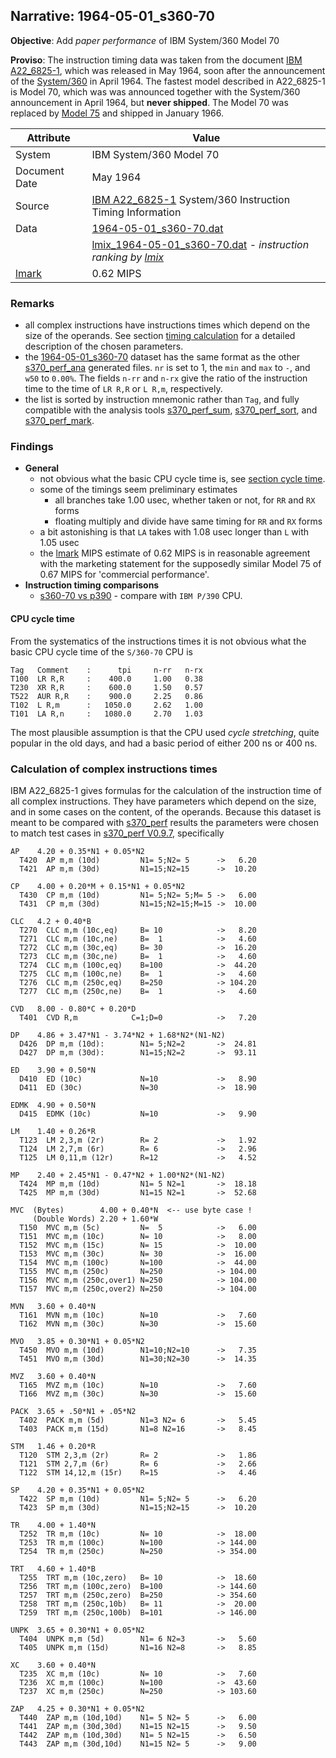 ## Narrative: 1964-05-01_s360-70

**Objective**: Add _paper performance_ of IBM System/360 Model 70

**Proviso**: The instruction timing data was taken from the document 
[IBM A22_6825-1](http://www.bitsavers.org/pdf/ibm/360/A22_6825-1_360instrTiming.pdf),
which was released in May 1964, soon after the announcement of the
[System/360](https://en.wikipedia.org/wiki/IBM_System/360) in April 1964.
The fastest model described in A22_6825-1 is Model 70, which was was announced
together with the System/360 announcement in April 1964, but **never shipped**.
The Model 70 was replaced by
[Model 75](https://en.wikipedia.org/wiki/IBM_System/360_Model_75)
and shipped in January 1966.

| Attribute | Value |
| --------- | ----- |
| System | IBM System/360 Model 70 |
| Document Date | May 1964 |
| Source | [IBM A22_6825-1](http://www.bitsavers.org/pdf/ibm/360/A22_6825-1_360instrTiming.pdf) System/360 Instruction Timing Information|
| Data | [1964-05-01_s360-70.dat](../data/1964-05-01_s360-70.dat) |
|      | [lmix_1964-05-01_s360-70.dat](lmix_1964-05-01_s360-70.dat) - _instruction ranking by [lmix](https://github.com/wfjm/s370-perf/blob/master/doc/s370_perf_mark.md#user-content-mix-lmix)_ |
| [lmark](README_narr.md#user-content-lmark) | 0.62 MIPS |

### Remarks <a name="rem"></a>
- all complex instructions have instructions times which depend on the size of
  the operands. See section [timing calculation](#user-content-rem-calc) for
  a detailed description of the chosen parameters.
- the [1964-05-01_s360-70](../data/1964-05-01_s360-70.dat) dataset has the
  same format as the other
  [s370_perf_ana](../doc/s370_perf_ana.md) generated files.
  `nr` is set to 1, the `min` and `max` to `-`, and `w50` to `0.00%`.
  The fields `n-rr` and `n-rx` give the ratio of the instruction time to the
  time of `LR R,R` or `L R,m`, respectively.
- the list is sorted by instruction mnemonic rather than `Tag`, and fully
  compatible with the analysis tools
  [s370_perf_sum](../doc/s370_perf_sum.md), 
  [s370_perf_sort](../doc/s370_perf_sort.md), and
  [s370_perf_mark](../doc/s370_perf_mark.md).

### Findings <a name="find"></a>
- **General**
  - not obvious what the basic CPU cycle time is, see
    [section cycle time](#user-content-find-cycle-time).
  - some of the timings seem preliminary estimates
    - all branches take 1.00 usec, whether taken or not, for `RR` and `RX` forms
    - floating multiply and divide have same timing for `RR` and `RX` forms
  - a bit astonishing is that `LA` takes with 1.08 usec longer than `L`
    with 1.05 usec
  - the [lmark](README_narr.md#user-content-lmark) MIPS estimate of 0.62 MIPS
    is in reasonable agreement with the marketing statement for the supposedly
    similar Model 75 of 0.67 MIPS for 'commercial performance'.
- **Instruction timing comparisons**
  - [s360-70 vs p390](2018-04-16_p390.md#user-content-find-vs-s360-70) -
    compare with `IBM P/390` CPU.

#### CPU cycle time <a name="find-cycle-time"></a>
From the systematics of the instructions times it is not obvious what
the basic CPU cycle time of the `S/360-70` CPU is
```
Tag   Comment    :      tpi     n-rr   n-rx
T100  LR R,R     :    400.0     1.00   0.38
T230  XR R,R     :    600.0     1.50   0.57
T522  AUR R,R    :    900.0     2.25   0.86
T102  L R,m      :   1050.0     2.62   1.00
T101  LA R,n     :   1080.0     2.70   1.03
```
The most plausible assumption is that the CPU used _cycle stretching_, quite
popular in the old days, and had a basic period of either 200 ns or 400 ns.

### Calculation of complex instructions times <a name="rem-calc"></a>
IBM A22_6825-1 gives formulas for the calculation of the instruction time
of all complex instructions. They have parameters which depend on the size,
and in some cases on the content, of the operands. Because this dataset
is meant to be compared with [s370_perf](../doc/s370_perf.md) results the
parameters were chosen to match test cases in
[s370_perf V0.9.7](https://github.com/wfjm/s370-perf/blob/2685ff0/codes/s370_perf.asm),
specifically
```
AP    4.20 + 0.35*N1 + 0.05*N2
  T420  AP m,m (10d)         N1= 5;N2= 5      ->   6.20
  T421  AP m,m (30d)         N1=15;N2=15      ->  10.20

CP    4.00 + 0.20*M + 0.15*N1 + 0.05*N2
  T430  CP m,m (10d)         N1= 5;N2= 5;M= 5 ->   6.00
  T431  CP m,m (30d)         N1=15;N2=15;M=15 ->  10.00

CLC   4.2 + 0.40*B
  T270  CLC m,m (10c,eq)     B= 10            ->   8.20
  T271  CLC m,m (10c,ne)     B=  1            ->   4.60
  T272  CLC m,m (30c,eq)     B= 30            ->  16.20
  T273  CLC m,m (30c,ne)     B=  1            ->   4.60
  T274  CLC m,m (100c,eq)    B=100            ->  44.20
  T275  CLC m,m (100c,ne)    B=  1            ->   4.60
  T276  CLC m,m (250c,eq)    B=250            -> 104.20
  T277  CLC m,m (250c,ne)    B=  1            ->   4.60

CVD   8.00 - 0.80*C + 0.20*D
  T401  CVD R,m            C=1;D=0            ->   7.20

DP    4.86 + 3.47*N1 - 3.74*N2 + 1.68*N2*(N1-N2)
  D426  DP m,m (10d):        N1= 5;N2=2       ->  24.81
  D427  DP m,m (30d):        N1=15;N2=2       ->  93.11

ED    3.90 + 0.50*N
  D410  ED (10c)             N=10             ->   8.90
  D411  ED (30c)             N=30             ->  18.90

EDMK  4.90 + 0.50*N
  D415  EDMK (10c)           N=10             ->   9.90

LM    1.40 + 0.26*R
  T123  LM 2,3,m (2r)        R= 2             ->   1.92
  T124  LM 2,7,m (6r)        R= 6             ->   2.96
  T125  LM 0,11,m (12r)      R=12             ->   4.52

MP    2.40 + 2.45*N1 - 0.47*N2 + 1.00*N2*(N1-N2)
  T424  MP m,m (10d)         N1= 5 N2=1       ->  18.18
  T425  MP m,m (30d)         N1=15 N2=1       ->  52.68

MVC  (Bytes)        4.00 + 0.40*N  <-- use byte case !
     (Double Words) 2.20 + 1.60*W
  T150  MVC m,m (5c)         N=  5            ->   6.00
  T151  MVC m,m (10c)        N= 10            ->   8.00
  T152  MVC m,m (15c)        N= 15            ->  10.00
  T153  MVC m,m (30c)        N= 30            ->  16.00
  T154  MVC m,m (100c)       N=100            ->  44.00
  T155  MVC m,m (250c)       N=250            -> 104.00
  T156  MVC m,m (250c,over1) N=250            -> 104.00
  T157  MVC m,m (250c,over2) N=250            -> 104.00

MVN   3.60 + 0.40*N
  T161  MVN m,m (10c)        N=10             ->   7.60
  T162  MVN m,m (30c)        N=30             ->  15.60

MVO   3.85 + 0.30*N1 + 0.05*N2
  T450  MVO m,m (10d)        N1=10;N2=10      ->   7.35
  T451  MVO m,m (30d)        N1=30;N2=30      ->  14.35

MVZ   3.60 + 0.40*N
  T165  MVZ m,m (10c)        N=10             ->   7.60
  T166  MVZ m,m (30c)        N=30             ->  15.60

PACK  3.65 + .50*N1 + .05*N2
  T402  PACK m,m (5d)        N1=3 N2= 6       ->   5.45
  T403  PACK m,m (15d)       N1=8 N2=16       ->   8.45

STM   1.46 + 0.20*R
  T120  STM 2,3,m (2r)       R= 2             ->   1.86
  T121  STM 2,7,m (6r)       R= 6             ->   2.66
  T122  STM 14,12,m (15r)    R=15             ->   4.46

SP    4.20 + 0.35*N1 + 0.05*N2
  T422  SP m,m (10d)         N1= 5;N2= 5      ->   6.20
  T423  SP m,m (30d)         N1=15;N2=15      ->  10.20

TR    4.00 + 1.40*N
  T252  TR m,m (10c)         N= 10            ->  18.00
  T253  TR m,m (100c)        N=100            -> 144.00
  T254  TR m,m (250c)        N=250            -> 354.00

TRT   4.60 + 1.40*B
  T255  TRT m,m (10c,zero)   B= 10            ->  18.60
  T256  TRT m,m (100c,zero)  B=100            -> 144.60
  T257  TRT m,m (250c,zero)  B=250            -> 354.60
  T258  TRT m,m (250c,10b)   B= 11            ->  20.00
  T259  TRT m,m (250c,100b)  B=101            -> 146.00

UNPK  3.65 + 0.30*N1 + 0.05*N2
  T404  UNPK m,m (5d)        N1= 6 N2=3       ->   5.60
  T405  UNPK m,m (15d)       N1=16 N2=8       ->   8.85

XC    3.60 + 0.40*N
  T235  XC m,m (10c)         N= 10            ->   7.60
  T236  XC m,m (100c)        N=100            ->  43.60
  T237  XC m,m (250c)        N=250            -> 103.60

ZAP   4.25 + 0.30*N1 + 0.05*N2
  T440  ZAP m,m (10d,10d)    N1= 5 N2= 5      ->   6.00
  T441  ZAP m,m (30d,30d)    N1=15 N2=15      ->   9.50
  T442  ZAP m,m (10d,30d)    N1= 5 N2=15      ->   6.50
  T443  ZAP m,m (30d,10d)    N1=15 N2= 5      ->   9.00
```